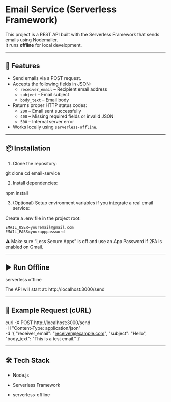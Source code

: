 # Email Service (Serverless Framework)

This project is a REST API built with the Serverless Framework that sends emails using Nodemailer.  
It runs **offline** for local development.

---

## 🚀 Features
- Send emails via a POST request.  
- Accepts the following fields in JSON:
  - `receiver_email` – Recipient email address  
  - `subject` – Email subject  
  - `body_text` – Email body  
- Returns proper HTTP status codes:
  - `200` – Email sent successfully  
  - `400` – Missing required fields or invalid JSON  
  - `500` – Internal server error  
- Works locally using `serverless-offline`.

---

## 📦 Installation

1. Clone the repository:

  git clone <repo-url>
  cd email-service

2. Install dependencies:

  npm install

3. (Optional) Setup environment variables if you integrate a real email service:

  Create a .env file in the project root:

    EMAIL_USER=youremail@gmail.com
    EMAIL_PASS=yourapppassword


⚠️ Make sure “Less Secure Apps” is off and use an App Password if 2FA is enabled on Gmail.

---

## ▶️ Run Offline
  serverless offline


The API will start at:
  http://localhost:3000/send

---


## 📮 Example Request (cURL)
curl -X POST http://localhost:3000/send \
-H "Content-Type: application/json" \
-d '{
  "receiver_email": "receiver@example.com",
  "subject": "Hello",
  "body_text": "This is a test email."
}'

---

## 🛠 Tech Stack

- Node.js

- Serverless Framework

- serverless-offline
